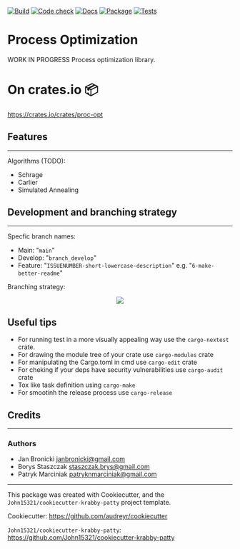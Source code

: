 [![Build](https://github.com/John15321/proc-opt/actions/workflows/build.yml/badge.svg)](https://github.com/John15321/proc-opt/actions/workflows/build.yml)
[![Code check](https://github.com/John15321/proc-opt/actions/workflows/rust.yml/badge.svg)](https://github.com/John15321/proc-opt/actions/workflows/rust.yml)
[![Docs](https://github.com/John15321/proc-opt/actions/workflows/docs.yml/badge.svg)](https://github.com/John15321/proc-opt/actions/workflows/docs.yml)
[![Package](https://github.com/John15321/proc-opt/actions/workflows/package.yml/badge.svg)](https://github.com/John15321/proc-opt/actions/workflows/package.yml)
[![Tests](https://github.com/John15321/proc-opt/actions/workflows/tests.yml/badge.svg)](https://github.com/John15321/proc-opt/actions/workflows/tests.yml)

# Process Optimization

WORK IN PROGRESS
Process optimization library.

# On crates.io 📦

<https://crates.io/crates/proc-opt>

## Features

---

Algorithms (TODO):

* Schrage
* Carlier
* Simulated Annealing

## Development and branching strategy

---

Specfic branch names:

* Main: "`main`"
* Develop: "`branch_develop`"
* Feature: "`ISSUENUMBER-short-lowercase-description`" e.g. "`6-make-better-readme`"

Branching strategy:

<div style="text-align: center;"><img src="https://wac-cdn.atlassian.com/dam/jcr:34c86360-8dea-4be4-92f7-6597d4d5bfae/02%20Feature%20branches.svg?cdnVersion=365"></div>

## Useful tips

* For running test in a more visually appealing way use the
  `cargo-nextest` crate.
* For drawing the module tree of your crate use `cargo-modules` crate
* For manipulating the Cargo.toml in cmd use `cargo-edit` crate
* For cheking if your deps have security vulnerabilities use `cargo-audit` crate
* Tox like task definition using `cargo-make`
* For smootinh the release process use `cargo-release`

## Credits

---

### Authors

* Jan Bronicki <janbronicki@gmail.com>
* Borys Staszczak <staszczak.brys@gmail.com>
* Patryk Marciniak <patryknmarciniak@gmail.com>

---

This package was created with Cookiecutter, and the
`John15321/cookiecutter-krabby-patty` project template.

Cookiecutter: <https://github.com/audreyr/cookiecutter>

`John15321/cookiecutter-krabby-patty`: <https://github.com/John15321/cookiecutter-krabby-patty>
